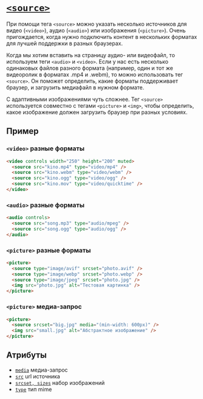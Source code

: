 # [`<source>`](../index.md)

При помощи тега `<source>` можно указать несколько источников для видео (`<video>`), аудио (`<audio>`) или изображения (`<picture>`). Очень пригождается, когда нужно подключить контент в нескольких форматах для лучшей поддержки в разных браузерах.

Когда мы хотим вставить на страницу аудио- или видеофайл, то используем теги `<audio>` и `<video>`. Если у нас есть несколько одинаковых файлов разного формата (например, один и тот же видеоролик в форматах .mp4 и .webm), то можно использовать тег `<source>`. Он поможет определить, какие форматы поддерживает браузер, и загрузить медиафайл в нужном формате.

С адаптивными изображениями чуть сложнее. Тег `<source>` используется совместно с тегами `<picture>` и `<img>`, чтобы определить, какое изображение должен загрузить браузер при разных условиях.

## Пример

### `<video>` разные форматы

```html
<video controls width="250" height="200" muted>
  <source src="kino.mp4" type="video/mp4" />
  <source src="kino.webm" type="video/webm" />
  <source src="kino.ogg" type="video/ogg" />
  <source src="kino.mov" type="video/quicktime" />
</video>
```

### `<audio>` разные форматы

```html
<audio controls>
  <source src="song.mp3" type="audio/mpeg" />
  <source src="song.ogg" type="audio/ogg" />
</audio>
```

### `<picture>` разные форматы

```html
<picture>
  <source type="image/avif" srcset="photo.avif" />
  <source type="image/webp" srcset="photo.webp" />
  <source type="image/jpeg" srcset="photo.jpg" />
  <img src="photo.jpg" alt="Тестовая картинка" />
</picture>
```

### `<picture>` медиа-запрос

```html
<picture>
  <source srcset="big.jpg" media="(min-width: 600px)" />
  <img src="small.jpg" alt="Абстрактное изображение" />
</picture>
```

## Атрибуты

- [`media`](../Attrubutes/media.md) медиа-запрос
- [`src`](../Attrubutes/src.md) url источника
- [`srcset, sizes`](<../Attrubutes/srcset, sizes.md>) набор изображений
- [`type`](<../Attrubutes/type (a).md>) тип mime
